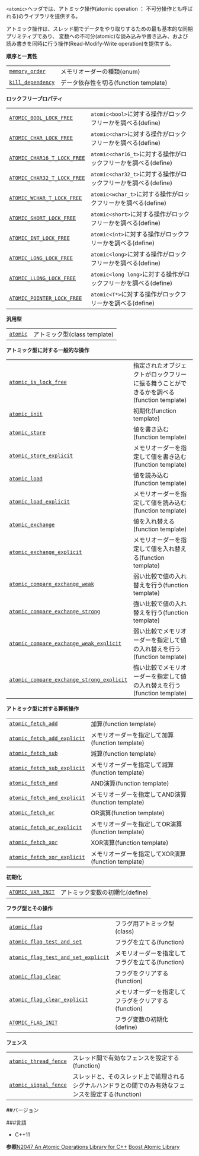 `<atomic>`ヘッダでは、アトミック操作(atomic operation ： 不可分操作とも呼ばれる)のライブラリを提供する。

アトミック操作は、スレッド間でデータをやり取りするための最も基本的な同期プリミティブであり、
変数への不可分(atomic)な読み込みや書き込み、および読み書きを同時に行う操作(Read-Modify-Write operation)を提供する。

<b>順序と一貫性</b>

| | |
|--------------------------------------------------------------------------------------------------------------------|------------------------------------------------|
| [`memory_order`](/reference/atomic/memory_order) | メモリオーダーの種類(enum) |
| [`kill_dependency`](/reference/atomic/kill_dependency) | データ依存性を切る(function template) |


<b>ロックフリープロパティ</b>

| | |
|---------------------------------------------------------------------------------------------------------------------------------|----------------------------------------------------------------------------------------------|
| [`ATOMIC_BOOL_LOCK_FREE`](/reference/atomic/lock_free_property) | `atomic<bool>`に対する操作がロックフリーかを調べる(define) |
| [`ATOMIC_CHAR_LOCK_FREE`](/reference/atomic/lock_free_property) | `atomic<char>`に対する操作がロックフリーかを調べる(define) |
| [`ATOMIC_CHAR16_T_LOCK_FREE`](/reference/atomic/lock_free_property) | `atomic<char16_t>`に対する操作がロックフリーかを調べる(define) |
| [`ATOMIC_CHAR32_T_LOCK_FREE`](/reference/atomic/lock_free_property) | `atomic<char32_t>`に対する操作がロックフリーかを調べる(define) |
| [`ATOMIC_WCHAR_T_LOCK_FREE`](/reference/atomic/lock_free_property) | `atomic<wchar_t>`に対する操作がロックフリーかを調べる(define) |
| [`ATOMIC_SHORT_LOCK_FREE`](/reference/atomic/lock_free_property) | `atomic<short>`に対する操作がロックフリーかを調べる(define) |
| [`ATOMIC_INT_LOCK_FREE`](/reference/atomic/lock_free_property) | `atomic<int>`に対する操作がロックフリーかを調べる(define) |
| [`ATOMIC_LONG_LOCK_FREE`](/reference/atomic/lock_free_property) | `atomic<long>`に対する操作がロックフリーかを調べる(define) |
| [`ATOMIC_LLONG_LOCK_FREE`](/reference/atomic/lock_free_property) | `atomic<long long>`に対する操作がロックフリーかを調べる(define) |
| [`ATOMIC_POINTER_LOCK_FREE`](/reference/atomic/lock_free_property) | `atomic<T*>`に対する操作がロックフリーかを調べる(define) |

<b>汎用型</b>

| | |
|--------------------------------------------------------------------------------------------------|------------------------------------|
| [`atomic`](/reference/atomic/atomic) | アトミック型(class template) |

<b>アトミック型に対する一般的な操作</b>

| | |
|--------------------------------------------------------------------------------------------------------------------------------------------------------------------|---------------------------------------------------------------------------------------------------------------------------|
| [`atomic_is_lock_free`](/reference/atomic/atomic_is_lock_free) | 指定されたオブジェクトがロックフリーに振る舞うことができるかを調べる(function template) |
| [`atomic_init`](/reference/atomic/atomic_init) | 初期化(function template) |
| [`atomic_store`](/reference/atomic/atomic_store) | 値を書き込む(function template) |
| [`atomic_store_explicit`](/reference/atomic/atomic_store_explicit) | メモリオーダーを指定して値を書き込む(function template) |
| [`atomic_load`](/reference/atomic/atomic_load) | 値を読み込む(function template) |
| [`atomic_load_explicit`](/reference/atomic/atomic_load_explicit) | メモリオーダーを指定して値を読み込む(function template) |
| [`atomic_exchange`](/reference/atomic/atomic_exchange) | 値を入れ替える(function template) |
| [`atomic_exchange_explicit`](/reference/atomic/atomic_exchange_explicit) | メモリオーダーを指定して値を入れ替える(function template) |
| [`atomic_compare_exchange_weak`](/reference/atomic/atomic_compare_exchange_weak) | 弱い比較で値の入れ替えを行う(function template) |
| [`atomic_compare_exchange_strong`](/reference/atomic/atomic_compare_exchange_strong) | 強い比較で値の入れ替えを行う(function template) |
| [`atomic_compare_exchange_weak_explicit`](/reference/atomic/atomic_compare_exchange_weak_explicit) | 弱い比較でメモリオーダーを指定して値の入れ替えを行う(function template) |
| [`atomic_compare_exchange_strong_explicit`](/reference/atomic/atomic_compare_exchange_strong_explicit) | 強い比較でメモリオーダーを指定して値の入れ替えを行う(function template) |

<b>アトミック型に対する算術操作</b>

| | |
|----------------------------------------------------------------------------------------------------------------------------------------|------------------------------------------------------------------|
| [`atomic_fetch_add`](/reference/atomic/atomic_fetch_add) | 加算(function template) |
| [`atomic_fetch_add_explicit`](/reference/atomic/atomic_fetch_add_explicit) | メモリオーダーを指定して加算(function template) |
| [`atomic_fetch_sub`](/reference/atomic/atomic_fetch_sub) | 減算(function template) |
| [`atomic_fetch_sub_explicit`](/reference/atomic/atomic_fetch_sub_explicit) | メモリオーダーを指定して減算(function template) |
| [`atomic_fetch_and`](/reference/atomic/atomic_fetch_and) | AND演算(function template) |
| [`atomic_fetch_and_explicit`](/reference/atomic/atomic_fetch_and_explicit) | メモリオーダーを指定してAND演算(function template) |
| [`atomic_fetch_or`](/reference/atomic/atomic_fetch_or) | OR演算(function template) |
| [`atomic_fetch_or_explicit`](/reference/atomic/atomic_fetch_or_explicit) | メモリオーダーを指定してOR演算(function template) |
| [`atomic_fetch_xor`](/reference/atomic/atomic_fetch_xor) | XOR演算(function template) |
| [`atomic_fetch_xor_explicit`](/reference/atomic/atomic_fetch_xor_explicit) | メモリオーダーを指定してXOR演算(function template) |

<b>初期化</b>

| | |
|--------------------------------------------------------------------------------------------------------------------|-------------------------------------------|
| [`ATOMIC_VAR_INIT`](/reference/atomic/atomic_var_init) | アトミック変数の初期化(define) |

<b>フラグ型とその操作</b>

| | |
|--------------------------------------------------------------------------------------------------------------------------------------------------------|---------------------------------------------------------------------------|
| [`atomic_flag`](/reference/atomic/atomic_flag) | フラグ用アトミック型(class) |
| [`atomic_flag_test_and_set`](/reference/atomic/atomic_flag_test_and_set) | フラグを立てる(function) |
| [`atomic_flag_test_and_set_explicit`](/reference/atomic/atomic_flag_test_and_set_explicit) | メモリオーダーを指定してフラグを立てる(function) |
| [`atomic_flag_clear`](/reference/atomic/atomic_flag_clear) | フラグをクリアする(function) |
| [`atomic_flag_clear_explicit`](/reference/atomic/atomic_flag_clear_explicit) | メモリオーダーを指定してフラグをクリアする(function) |
| [`ATOMIC_FLAG_INIT`](/reference/atomic/atomic_flag_init) | フラグ変数の初期化(define) |

<b>フェンス</b>

| | |
|----------------------------------------------------------------------------------------------------------------------------|---------------------------------------------------------------------------------------------------------------------------------------------------|
| [`atomic_thread_fence`](/reference/atomic/atomic_thread_fence) | スレッド間で有効なフェンスを設定する(function) |
| [`atomic_signal_fence`](/reference/atomic/atomic_signal_fence) | スレッドと、そのスレッド上で処理されるシグナルハンドラとの間でのみ有効なフェンスを設定する(function) |


##バージョン

###言語

- C++11

<b>参照</b>[N2047 An Atomic Operations Library for C++](http://www.open-std.org/JTC1/SC22/WG21/docs/papers/2006/n2047.html)
[Boost Atomic Library](http://www.boost.org/doc/libs/release/libs/atomic/)

